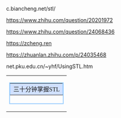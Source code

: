 c.biancheng.net/stl/

https://www.zhihu.com/question/20201972

https://www.zhihu.com/question/24068436

https://zcheng.ren

https://zhuanlan.zhihu.com/p/24035468


net.pku.edu.cn/~yhf/UsingSTL.htm <table cellspacing="1" cellpadding="1" width="100%" border="0" style="font-family: &quot;Microsoft YaHei&quot;; letter-spacing: normal; orphans: 2; text-indent: 0px; text-transform: none; widows: 2; word-spacing: 0px; -webkit-text-stroke-width: 0px; text-decoration-style: initial; text-decoration-color: initial;"><tbody><tr><td colspan="2"><table bordercolor="#99ccff" height="58" cellspacing="2" bordercolordark="#99ccff" cellpadding="2" width="100%" bordercolorlight="#ccffff" border="2"><tbody><tr><td bgcolor="#d0e0ff" height="16">三十分钟掌握STL</td></tr></tbody></table></td></tr></tbody></table>













































































